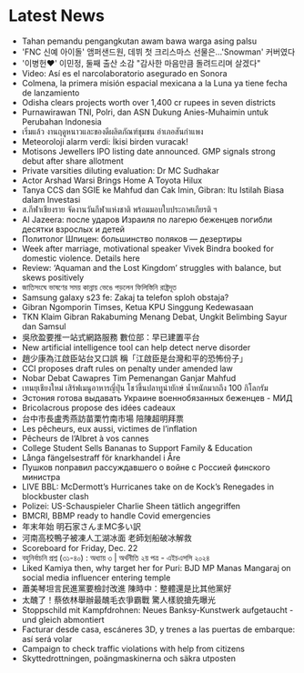 # Latest News
-  Tahan pemandu pengangkutan awam bawa warga asing palsu
-  'FNC 신예 아이돌' 앰퍼샌드원, 데뷔 첫 크리스마스 선물은…'Snowman' 커버였다
-  '이병헌♥' 이민정, 둘째 출산 소감 "감사한 마음만큼 돌려드리며 살겠다"
-  Video: Así es el narcolaboratorio asegurado en Sonora
-  Colmena, la primera misión espacial mexicana a la Luna ya tiene fecha de lanzamiento
-  Odisha clears projects worth over 1,400 cr rupees in seven districts
-  Purnawirawan TNI, Polri, dan ASN Dukung Anies-Muhaimin untuk Perubahan Indonesia
-  เริ่มแล้ว งานฤดูหนาวและของดีผลิตภัณฑ์ชุมชน อำเภอสันกำแพง
-  Meteoroloji alarm verdi: İkisi birden vuracak!
-  Motisons Jewellers IPO listing date announced. GMP signals strong debut after share allotment
-  Private varsities diluting evaluation: Dr MC Sudhakar
-  Actor Arshad Warsi Brings Home A Toyota Hilux
-  Tanya CCS dan SGIE ke Mahfud dan Cak Imin, Gibran: Itu Istilah Biasa dalam Investasi
-  ส.กีฬาเชียงราย จัดงานวันกีฬาแห่งชาติ พร้อมมอบใบประกาศเกียรติ ฯ
-  Al Jazeera: после ударов Израиля по лагерю беженцев погибли десятки взрослых и детей
-  Политолог Шпицен: большинство поляков — дезертиры
-  Week after marriage, motivational speaker Vivek Bindra booked for domestic violence. Details here
-  Review: ‘Aquaman and the Lost Kingdom’ struggles with balance, but skews positively
-  জাতিসংঘে ভাষণের সময় কান্নায় ভেঙে পড়লেন ফিলিস্তিনি রাষ্ট্রদূত
-  Samsung galaxy s23 fe: Zakaj ta telefon sploh obstaja?
-  Gibran Ngomporin Timses, Ketua KPU Singgung Kedewasaan
-  TKN Klaim Gibran Rakabuming Menang Debat, Ungkit Belimbing Sayur dan Samsul
-  吳欣盈要推一站式網路服務 數位部：早已建置平台
-  New artificial intelligence tool can help detect nerve disorder
-  趙少康為江啟臣站台又口誤 稱「江啟臣是台灣和平的恐怖份子」
-  CCI proposes draft rules on penalty under amended law
-  Nobar Debat Cawapres Tim Pemenangan Ganjar Mahfud
-  เทนยุเชียงใหม่ เสิร์ฟเมนูอาหารญี่ปุ่น โชว์ขึ้นปลาทูน่ายักษ์ น้ำหนักมากถึง 100 กิโลกรัม
-  Эстония готова выдавать Украине военнобязанных беженцев - МИД
-  Bricolacrous propose des idées cadeaux
-  台中市長盧秀燕訪苗栗竹南市場 陪陳超明拜票
-  Les pêcheurs, eux aussi, victimes de l’inflation
-  Pêcheurs de l’Albret à vos cannes
-  College Student Sells Bananas to Support Family & Education
-  Långa fängelsestraff för knarkhandel i Åre
-  Пушков поправил рассуждавшего о войне с Россией финского министра
-  LIVE BBL: McDermott’s Hurricanes take on de Kock’s Renegades in blockbuster clash
-  Polizei: US-Schauspieler Charlie Sheen tätlich angegriffen
-  BMCRI, BBMP ready to handle Covid emergencies
-  年末年始 明石家さんまMC多い訳
-  河南高校鴨子被凍人工湖冰面 老師划船破冰解救
-  Scoreboard for Friday, Dec. 22
-  বহুনির্বাচনি প্রশ্ন (৩১-৪০) : অধ্যায় ৩ | অর্থনীতি ২য় পত্র - এইচএসসি ২০২৪
-  Liked Kamiya then, why target her for Puri: BJD MP Manas Mangaraj on social media influencer entering temple
-  蕭美琴坦言民進黨要檢討改進 陳時中：整體還是比其他黨好
-  太醜了！蔡依林舉辦最醜毛衣爭霸戰 驚人樣貌搶先曝光
-  Stoppschild mit Kampfdrohnen: Neues Banksy-Kunstwerk aufgetaucht - und gleich abmontiert
-  Facturar desde casa, escáneres 3D, y trenes a las puertas de embarque: así será volar
-  Campaign to check traffic violations with help from citizens
-  Skyttedrottningen, poängmaskinerna och säkra utposten
